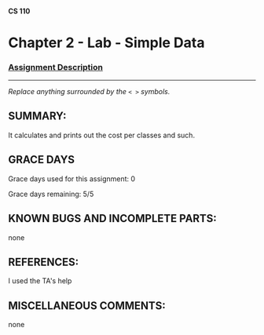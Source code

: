 #### CS 110
# Chapter 2 - Lab - Simple Data

### [Assignment Description](https://docs.google.com/document/d/1FEJtyCAl-Vev8L4LBngNbdDVhudky6W-SqmpRh4ngTI/edit?usp=sharing)

***

_Replace anything surrounded by the `< >` symbols._

## SUMMARY:
 It calculates and prints out the cost per classes and such.

## GRACE DAYS
Grace days used for this assignment: 0

Grace days remaining: 5/5

## KNOWN BUGS AND INCOMPLETE PARTS:
 none

## REFERENCES:
 I used the TA's help

## MISCELLANEOUS COMMENTS:
 none
